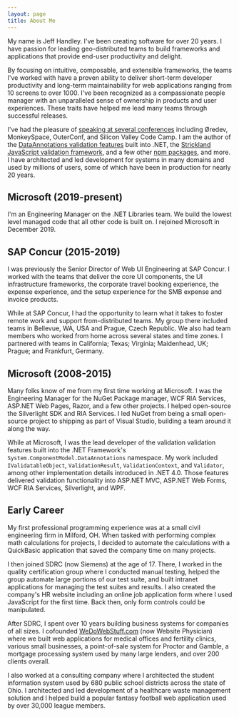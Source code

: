 ```yaml
---
layout: page
title: About Me
---
```


My name is Jeff Handley. I've been creating software for over 20 years. I have passion for leading geo-distributed teams to build frameworks and applications that provide end-user productivity and delight.

By focusing on intuitive, composable, and extensible frameworks, the teams I've worked with have a proven ability to deliver short-term developer productivity and long-term maintainability for web applications ranging from 10 screens to over 1000. I've been recognized as a compassionate people manager with an unparalleled sense of ownership in products and user experiences. These traits have helped me lead many teams through successful releases.

I've had the pleasure of [speaking at several conferences](conferences) including Øredev, MonkeySpace, OuterConf, and Silicon Valley Code Camp. I am the author of the [DataAnnotations validation features](https://msdn.microsoft.com/en-us/library/system.componentmodel.dataannotations.validator) built into .NET, the [Strickland JavaScript validation framework](https://strickland.io), and a few other [npm packages](https://www.npmjs.com/~jeffhandley), and more. I have architected and led development for systems in many domains and used by millions of users, some of which have been in production for nearly 20 years.

## Microsoft (2019-present)

I'm an Engineering Manager on the .NET Libraries team. We build the lowest level managed code that all other code is built on. I rejoined Microsoft in December 2019.

## SAP Concur (2015-2019)

I was previously the Senior Director of Web UI Engineering at SAP Concur. I worked with the teams that deliver the core UI components, the UI infrastructure frameworks, the corporate travel booking experience, the expense experience, and the setup experience for the SMB expense and invoice products.

While at SAP Concur, I had the opportunity to learn what it takes to foster remote work and support from-distributed teams. My group there included teams in Bellevue, WA, USA and Prague, Czech Republic. We also had team members who worked from home across several states and time zones. I partnered with teams in California; Texas; Virginia; Maidenhead, UK; Prague; and Frankfurt, Germany.

## Microsoft (2008-2015)

Many folks know of me from my first time working at Microsoft. I was the Engineering Manager for the NuGet Package manager, WCF RIA Services, ASP.NET Web Pages, Razor, and a few other projects. I helped open-source the Silverlight SDK and RIA Services. I led NuGet from being a small open-source project to shipping as part of Visual Studio, building a team around it along the way.

While at Microsoft, I was the lead developer of the validation validation features built into the .NET Framework's `System.ComponentModel.DataAnnotations` namespace. My work included `IValidatableObject`, `ValidationResult`, `ValidationContext`, and `Validator`, among other implementation details introduced in .NET 4.0. Those features delivered validation functionality into ASP.NET MVC, ASP.NET Web Forms, WCF RIA Services, Silverlight, and WPF.

## Early Career

My first professional programming experience was at a small civil engineering firm in Milford, OH. When tasked with performing complex math calculations for projects, I decided to automate the calculations with a QuickBasic application that saved the company time on many projects.

I then joined SDRC (now Siemens) at the age of 17. There, I worked in the quality certification group where I conducted manual testing, helped the group automate large portions of our test suite, and built intranet applications for managing the test suites and results. I also created the company's HR website including an online job application form where I used JavaScript for the first time. Back then, only form controls could be manipulated.

After SDRC, I spent over 10 years building business systems for companies of all sizes. I cofounded [WeDoWebStuff.com](http://www.wedowebstuff.com) (now Website Physician) where we built web applications for medical offices and fertility clinics, various small businesses, a point-of-sale system for Proctor and Gamble, a mortgage processing system used by many large lenders, and over 200 clients overall.

I also worked at a consulting company where I architected the student information system used by 680 public school districts across the state of Ohio. I architected and led development of a healthcare waste management solution and I helped build a popular fantasy football web application used by over 30,000 league members.
